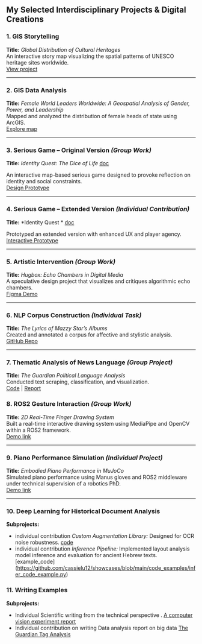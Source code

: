 ##  My Selected Interdisciplinary Projects & Digital Creations

### 1. GIS Storytelling  
**Title:** *Global Distribution of Cultural Heritages*  
An interactive story map visualizing the spatial patterns of UNESCO heritage sites worldwide.  
 [View project](https://public.flourish.studio/story/2103192/)

---

### 2. GIS Data Analysis  
**Title:** *Female World Leaders Worldwide: A Geospatial Analysis of Gender, Power, and Leadership*  
Mapped and analyzed the distribution of female heads of state using ArcGIS.  
 [Explore map](https://rug.maps.arcgis.com/apps/mapviewer/index.html?webmap=6a89a21794384799a85cae97762940f8)

---

### 3. Serious Game – Original Version *(Group Work)*  
**Title:** *Identity Quest: The Dice of Life*  [doc](https://github.com/cassielu12/showcases/blob/main/proof%20of%20concept/map_game_group_version.pdf)


An interactive map-based serious game designed to provoke reflection on identity and social constraints.  
 [Design Prototype](https://www.figma.com/proto/1EXX3db28ZidN2NvvTk6qM/Untitled?type=design&node-id=1-2&t=A92SfMqOuZJw7PJq-0&scaling=min-zoom&page-id=0%3A1)

---

### 4. Serious Game – Extended Version *(Individual Contribution)*  
**Title:** *Identity Quest *  [doc](https://github.com/cassielu12/showcases/blob/main/proof%20of%20concept/map_game_extension_version.pdf)

Prototyped an extended version with enhanced UX and player agency.  
 [Interactive Prototype](https://www.figma.com/proto/miOfJNLkZri1a0DaY2muod/identity-quest?node-id=2004-142&t=8qFQNLi59v3tyRKS-1&scaling=min-zoom&page-id=0%3A1)

---

### 5. Artistic Intervention *(Group Work)*  
**Title:** *Hugbox: Echo Chambers in Digital Media*  
A speculative design project that visualizes and critiques algorithmic echo chambers.  
 [Figma Demo](https://www.figma.com/proto/zbOc1C9tEknZJwXIuUgkEk/Untitled?type=design&node-id=2-2&t=duFTM54ATAx4EhGM-1)

---

### 6. NLP Corpus Construction *(Individual Task)*  
**Title:** *The Lyrics of Mazzy Star’s Albums*  
Created and annotated a corpus for affective and stylistic analysis.  
 [GitHub Repo](https://github.com/cassielu12/Mazzy-Star-Lyrics-Corpus-and-Annotation)

---

### 7. Thematic Analysis of News Language *(Group Project)*  
**Title:** *The Guardian Political Language Analysis*  
Conducted text scraping, classification, and visualization.  
 [Code](https://github.com/cassielu12/The-Guardian_Analysis) |  [Report](https://www.canva.com/design/DAF58eHhuQc/VReWapS-jnplVMkVDze_3g/view)


### 8. ROS2 Gesture Interaction *(Group Work)*  
**Title:** *2D Real-Time Finger Drawing System*  
Built a real-time interactive drawing system using MediaPipe and OpenCV within a ROS2 framework.  
 [Demo link](https://github.com/cassielu12/showcases/blob/main/proof%20of%20concept/finger_tracking_drawing.mp4)

---

### 9. Piano Performance Simulation *(Individual Project)*  
**Title:** *Embodied Piano Performance in MuJoCo*  
Simulated piano performance using Manus gloves and ROS2 middleware under technical supervision of a robotics PhD.  
 [Demo link](https://github.com/cassielu12/showcases/blob/main/proof%20of%20concept/piano_performance_simulation.mp4)

---

### 10. Deep Learning for Historical Document Analysis  
**Subprojects:**
- individual contribution *Custom Augmentation Library:* Designed for OCR noise robustness.  [code](https://github.com/cassielu12/showcases/tree/main/code_examples/python_libarary)
- individual contribution *Inference Pipeline:* Implemented layout analysis model inference and evaluation for ancient Hebrew texts.  [example_code] (https://github.com/cassielu12/showcases/blob/main/code_examples/infer_code_example.py)

### 11. Writing Examples 
**Subprojects:**
- Individual Scientific writing from the technical perspective .  [A computer vision experiment report](https://github.com/cassielu12/showcases/blob/main/data%20analysis%20/Computer_Vision__report.pdf)
- Individual contribution on writing Data analysis report on big data   [The Guardian Tag Analysis](https://github.com/cassielu12/showcases/blob/main/data%20analysis%20/The%20Guardian%20Tags%20Analysis.pdf)

